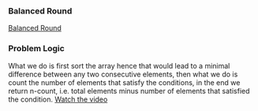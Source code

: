 ### Balanced Round
[Balanced Round](https://codeforces.com/problemset/problem/1850/D)

### Problem Logic
What we do is first sort the array hence that would lead to a minimal difference between any two consecutive elements, then what we do is count the number of elements that satisfy the conditions, in the end we return n-count, i.e. total elements minus number of elements that satisfied the condition.
[Watch the video](https://youtu.be/dwYXdscz6qc)